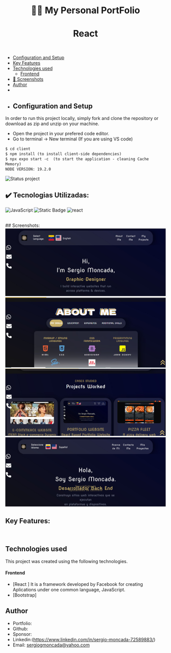 <h1 align ="center" > 🤵🏻 My Personal PortFolio  </h1>
<h1  align ="center"> 
React </h1>
<br>

  * [Configuration and Setup](#configuration-and-setup)
  * [Key Features](#key-features)
  * [Technologies used](#technologies-used)
      - [Frontend](#frontend)
  * [📸 Screenshots](#screenshots)
  * [Author](#author)
  * <br>
  * ## Configuration and Setup

In order to run this project locally, simply fork and clone the repository or download as zip and unzip on your machine.

- Open the project in your prefered code editor.
- Go to terminal -> New terminal (If you are using VS code)

```
$ cd client
$ npm install (to install client-side dependencies)
$ npx expo start -c  (to start the application - cleaning Cache Memory)
NODE VERSION: 19.2.0

```
![Status project](https://img.shields.io/badge/STATUS-Finished-GREEN?style=for-the-badge)

## ✔️ Tecnologias Utilizadas:
![JavaScript](https://img.shields.io/badge/JavaScript-007ACC?style=for-the-badge&logo=Javascript&logoColor=white)
![Static Badge](https://img.shields.io/badge/react%20Bootstrap-%2385C7F2?style=for-the-badge)
![react](https://img.shields.io/badge/react-007ACC?style=for-the-badge&logo=react&logoColor=white)


<br>
##  Screenshots:
<br>
<img src="./serportafoleo/projectimages/image01.jpg" alt="project screenshot01" />
<img src="./serportafoleo/projectimages/image02.jpg" alt="project screenshot02" />
<img src="./serportafoleo/projectimages/image03.jpg" alt="project screenshot03" />
<img src="./serportafoleo/projectimages/image04.jpg" alt="project screenshot04" />

<br>

##  Key Features:
  
  
<br/>

##  Technologies used

This project was created using the following technologies.

####  Frontend 

- [React ]
 It is a framework developed by Facebook for creating Aplications under one common language, JavaScript.
- [Bootstrap]

## Author
- Portfolio: 
- Github: 
- Sponsor: 
- Linkedin:(https://www.linkedin.com/in/sergio-moncada-72589883/)
- Email: [sergiogmoncada@yahoo.com](mailto:sergiogmoncada@yahoo.com)


